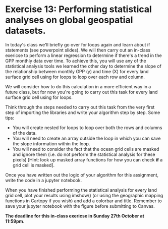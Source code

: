 # Exercise 13: Performing statistical analyses on global geospatial datasets.

In today's class we'll briefly go over for loops again and learn about if statements (see powerpoint slides). We will then carry out an in-class exericse to perform a linear regression to determine if there's a trend in the GPP monthly data over time. To achieve this, you will use any of the statistical analysis tools we learned the other day to determine the slope of the relationship between monthly GPP (y) and time (X) for every land surface grid cell using for loops to loop over each row and column.

We will consider how to do this calculation in a more efficient way in a future class, but for now you're going to carry out this task for every land surface grid cell using for loops.

Think through the steps needed to carry out this task from the very first step of importing the libraries and write your algorithm step by step. Some tips:
* You will create nested for loops to loop over both the rows and columns of the data.
* You will need to create an array outside the loop in which you can save the slope information within the loop.
* You will need to consider the fact that the ocean grid cells are masked and ignore them (i.e. do not perform the statistical analysis for these pixels) [Hint: look up masked array functions for how you can check **if** a grid cell is masked].

Once you have written out the logic of your algorithm for this assignment, write the code in a jupyter notebook.

When you have finished performing the statistical analysis for every land grid cell, plot your results using imshow() (or using the geographic mapping functions in Cartopy if you wish) and add a colorbar and title. Remember to save your jupyter notebook with the figure before submitting to Canvas.

**The deadline for this in-class exericse in Sunday 27th October at 11:59pm.**
